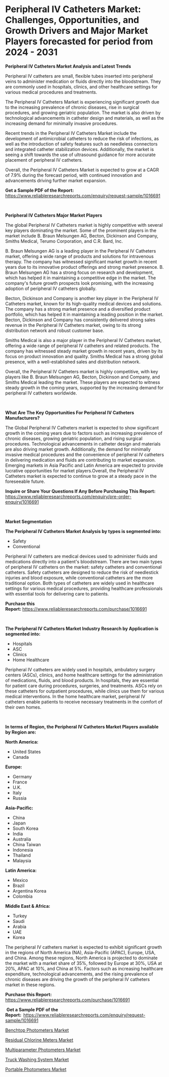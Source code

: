 <p><h1>Peripheral IV Catheters Market: Challenges, Opportunities, and Growth Drivers and Major Market Players forecasted for period from 2024 - 2031</h1></p><p><strong>Peripheral IV Catheters Market Analysis and Latest Trends</strong></p>
<p><p>Peripheral IV catheters are small, flexible tubes inserted into peripheral veins to administer medication or fluids directly into the bloodstream. They are commonly used in hospitals, clinics, and other healthcare settings for various medical procedures and treatments.</p><p>The Peripheral IV Catheters Market is experiencing significant growth due to the increasing prevalence of chronic diseases, rise in surgical procedures, and growing geriatric population. The market is also driven by technological advancements in catheter design and materials, as well as the increasing demand for minimally invasive procedures.</p><p>Recent trends in the Peripheral IV Catheters Market include the development of antimicrobial catheters to reduce the risk of infections, as well as the introduction of safety features such as needleless connectors and integrated catheter stabilization devices. Additionally, the market is seeing a shift towards the use of ultrasound guidance for more accurate placement of peripheral IV catheters.</p><p>Overall, the Peripheral IV Catheters Market is expected to grow at a CAGR of 7.9% during the forecast period, with continued innovation and advancements driving further market expansion.</p></p>
<p><strong>Get a Sample PDF of the Report:&nbsp;</strong> <a href="https://www.reliableresearchreports.com/enquiry/request-sample/1016691">https://www.reliableresearchreports.com/enquiry/request-sample/1016691</a></p>
<p>&nbsp;</p>
<p><strong>Peripheral IV Catheters Major Market Players</strong></p>
<p><p>The global Peripheral IV Catheters market is highly competitive with several key players dominating the market. Some of the prominent players in the market include B. Braun Melsungen AG, Becton, Dickinson and Company, Smiths Medical, Terumo Corporation, and C.R. Bard, Inc.</p><p>B. Braun Melsungen AG is a leading player in the Peripheral IV Catheters market, offering a wide range of products and solutions for intravenous therapy. The company has witnessed significant market growth in recent years due to its innovative product offerings and strong market presence. B. Braun Melsungen AG has a strong focus on research and development, which has helped it in maintaining a competitive edge in the market. The company's future growth prospects look promising, with the increasing adoption of peripheral IV catheters globally.</p><p>Becton, Dickinson and Company is another key player in the Peripheral IV Catheters market, known for its high-quality medical devices and solutions. The company has a strong market presence and a diversified product portfolio, which has helped it in maintaining a leading position in the market. Becton, Dickinson and Company has consistently delivered strong sales revenue in the Peripheral IV Catheters market, owing to its strong distribution network and robust customer base.</p><p>Smiths Medical is also a major player in the Peripheral IV Catheters market, offering a wide range of peripheral IV catheters and related products. The company has witnessed steady market growth in recent years, driven by its focus on product innovation and quality. Smiths Medical has a strong global presence, with a well-established sales and distribution network.</p><p>Overall, the Peripheral IV Catheters market is highly competitive, with key players like B. Braun Melsungen AG, Becton, Dickinson and Company, and Smiths Medical leading the market. These players are expected to witness steady growth in the coming years, supported by the increasing demand for peripheral IV catheters worldwide.</p></p>
<p>&nbsp;</p>
<p><strong>What Are The Key Opportunities For Peripheral IV Catheters Manufacturers?</strong></p>
<p><p>The Global Peripheral IV Catheters market is expected to show significant growth in the coming years due to factors such as increasing prevalence of chronic diseases, growing geriatric population, and rising surgical procedures. Technological advancements in catheter design and materials are also driving market growth. Additionally, the demand for minimally invasive medical procedures and the convenience of peripheral IV catheters in delivering medication and fluids are contributing to market expansion. Emerging markets in Asia Pacific and Latin America are expected to provide lucrative opportunities for market players.Overall, the Peripheral IV Catheters market is expected to continue to grow at a steady pace in the foreseeable future.</p></p>
<p><strong>Inquire or Share Your Questions If Any Before Purchasing This Report:</strong> <a href="https://www.reliableresearchreports.com/enquiry/pre-order-enquiry/1016691">https://www.reliableresearchreports.com/enquiry/pre-order-enquiry/1016691</a></p>
<p>&nbsp;</p>
<p><strong>Market Segmentation</strong></p>
<p><strong>The Peripheral IV Catheters Market Analysis by types is segmented into:</strong></p>
<p><ul><li>Safety</li><li>Conventional</li></ul></p>
<p><p>Peripheral IV catheters are medical devices used to administer fluids and medications directly into a patient's bloodstream. There are two main types of peripheral IV catheters on the market: safety catheters and conventional catheters. Safety catheters are designed to reduce the risk of needlestick injuries and blood exposure, while conventional catheters are the more traditional option. Both types of catheters are widely used in healthcare settings for various medical procedures, providing healthcare professionals with essential tools for delivering care to patients.</p></p>
<p><strong>Purchase this Report:&nbsp;</strong><a href="https://www.reliableresearchreports.com/purchase/1016691">https://www.reliableresearchreports.com/purchase/1016691</a></p>
<p>&nbsp;</p>
<p><strong>The Peripheral IV Catheters Market Industry Research by Application is segmented into:</strong></p>
<p><ul><li>Hospitals</li><li>ASC</li><li>Clinics</li><li>Home Healthcare</li></ul></p>
<p><p>Peripheral IV catheters are widely used in hospitals, ambulatory surgery centers (ASCs), clinics, and home healthcare settings for the administration of medications, fluids, and blood products. In hospitals, they are essential for patient care during procedures, surgeries, and treatments. ASCs rely on these catheters for outpatient procedures, while clinics use them for various medical interventions. In the home healthcare market, peripheral IV catheters enable patients to receive necessary treatments in the comfort of their own homes.</p></p>
<p>&nbsp;</p>
<p><strong>In terms of Region, the Peripheral IV Catheters Market Players available by Region are:</strong></p>
<p>
    <p> <strong> North America: </strong>
        <ul>
            <li>United States</li>
            <li>Canada</li>
        </ul>
        </p> 
    <p> <strong> Europe: </strong>
        <ul>
            <li>Germany</li>
            <li>France</li>
            <li>U.K.</li>
            <li>Italy</li>
            <li>Russia</li>
        </ul>
        </p> 
    <p> <strong> Asia-Pacific: </strong>
        <ul>
            <li>China</li>
            <li>Japan</li>
            <li>South Korea</li>
            <li>India</li>
            <li>Australia</li>
            <li>China Taiwan</li>
            <li>Indonesia</li>
            <li>Thailand</li>
            <li>Malaysia</li>
        </ul>
        </p> 
    <p> <strong> Latin America: </strong>
        <ul>
            <li>Mexico</li>
            <li>Brazil</li>
            <li>Argentina Korea</li>
            <li>Colombia</li>
        </ul>
        </p> 
    <p> <strong> Middle East & Africa: </strong>
        <ul>
            <li>Turkey</li>
            <li>Saudi</li>
            <li>Arabia</li>
            <li>UAE</li>
            <li>Korea</li>
        </ul>
    </p>
    </p>
<p><p>The peripheral IV catheters market is expected to exhibit significant growth in the regions of North America (NA), Asia-Pacific (APAC), Europe, USA, and China. Among these regions, North America is projected to dominate the market with a market share of 35%, followed by Europe at 30%, USA at 20%, APAC at 10%, and China at 5%. Factors such as increasing healthcare expenditure, technological advancements, and the rising prevalence of chronic diseases are driving the growth of the peripheral IV catheters market in these regions.</p></p>
<p><strong>Purchase this Report: </strong><a href="https://www.reliableresearchreports.com/purchase/1016691">https://www.reliableresearchreports.com/purchase/1016691</a></p>
<p>&nbsp;<strong>Get a Sample PDF of the Report:&nbsp;&nbsp;</strong><a href="https://www.reliableresearchreports.com/enquiry/request-sample/1016691">https://www.reliableresearchreports.com/enquiry/request-sample/1016691</a></p>
<p><strong></strong></p>
<p><p><a href="https://medium.com/@lawrenceburns7577/benchtop-photometers-market-insight-market-trends-growth-forecasted-from-2024-to-2031-1004ecb4117a">Benchtop Photometers Market</a></p><p><a href="https://medium.com/@lawrenceburns7577/residual-chlorine-meters-nbsp-market-focuses-on-market-share-size-and-projected-forecast-till-2031-5600afa03cdc">Residual Chlorine Meters Market</a></p><p><a href="https://medium.com/@lawrenceburns7577/decoding-multiparameter-photometers-market-metrics-market-share-trends-and-growth-patterns-7fde401cdebe">Multiparameter Photometers Market</a></p><p><a href="https://medium.com/@lawrenceburns7577/truck-washing-system-market-trends-and-market-analysis-forecasted-for-period-2024-2031-47eb4b93cdfe">Truck Washing System Market</a></p><p><a href="https://medium.com/@lawrenceburns7577/decoding-portable-photometers-market-metrics-market-share-trends-and-growth-patterns-779faa8d3620">Portable Photometers Market</a></p></p>